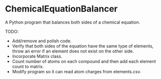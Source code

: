 # ChemicalEquationBalancer
A Python program that balances both sides of a chemical equation.

TODO:
- Add/remove and polish code.
- Verify that both sides of the equation have the same type of elements, throw an error if an element does not exist on the other side.
- Incorporate Matrix class.
- Count number of atoms on each compound and then add each element count to matrix.
- Modify program so it can read atom charges from elements.csv.
